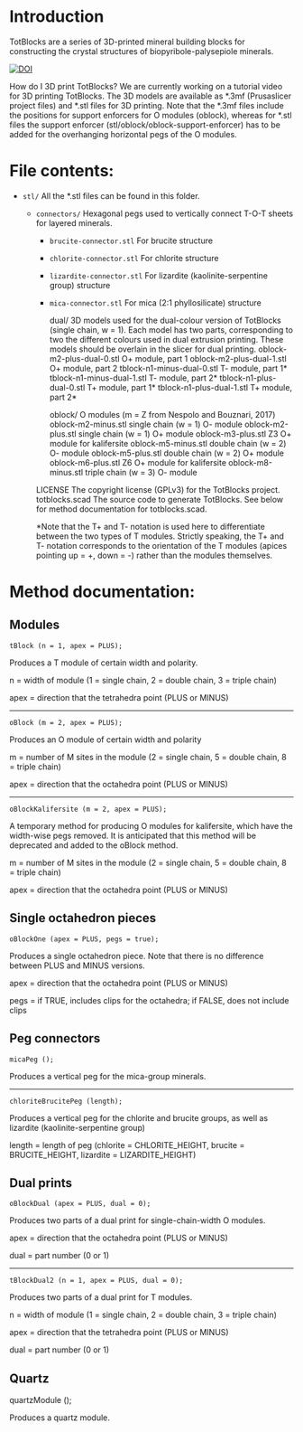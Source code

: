 # Introduction
TotBlocks are a series of 3D-printed mineral building blocks for constructing the crystal structures of biopyribole-palysepiole minerals.

[![DOI](https://zenodo.org/badge/398404495.svg)](https://zenodo.org/badge/latestdoi/398404495)

How do I 3D print TotBlocks?
We are currently working on a tutorial video for 3D printing TotBlocks.
The 3D models are available as *.3mf (Prusaslicer project files) and *.stl files for 3D printing. 
Note that the *.3mf files include the positions for support enforcers for O modules (oblock), 
whereas for *.stl files the support enforcer (stl/oblock/oblock-support-enforcer) has to be added for the overhanging horizontal pegs of the O modules.



# File contents:

<!-- todo: add links -->

- `stl/`					All the *.stl files can be found in this folder.
  -	`connectors/`			Hexagonal pegs used to vertically connect T-O-T sheets for layered minerals.
	- `brucite-connector.stl`		For brucite structure
	- `chlorite-connector.stl`		For chlorite structure
	- `lizardite-connector.stl`	For lizardite (kaolinite-serpentine group) structure
	- `mica-connector.stl`			For mica (2:1 phyllosilicate) structure
	
		dual/				3D models used for the dual-colour version of TotBlocks (single chain, w = 1). 
							Each model has two parts, corresponding to two the different colours used in dual extrusion printing.
							These models should be overlain in the slicer for dual printing.
			oblock-m2-plus-dual-0.stl	O+ module, part 1
			oblock-m2-plus-dual-1.stl	O+ module, part 2
			tblock-n1-minus-dual-0.stl	T- module, part 1*
			tblock-n1-minus-dual-1.stl	T- module, part 2*
			tblock-n1-plus-dual-0.stl	T+ module, part 1*
			tblock-n1-plus-dual-1.stl	T+ module, part 2*
		
		oblock/				O modules (m = Z from Nespolo and Bouznari, 2017)
			oblock-m2-minus.stl		single chain (w = 1) O- module
			oblock-m2-plus.stl		single chain (w = 1) O+ module
			oblock-m3-plus.stl		Z3 O+ module for kalifersite
			oblock-m5-minus.stl		double chain (w = 2) O- module
			oblock-m5-plus.stl		double chain (w = 2) O+ module
			oblock-m6-plus.stl		Z6 O+ module for kalifersite
			oblock-m8-minus.stl		triple chain (w = 3) O- module
		
	
	

	LICENSE 				The copyright license (GPLv3) for the TotBlocks project.
	totblocks.scad			The source code to generate TotBlocks. See below for method documentation for totblocks.scad.

	*Note that the T+ and T- notation is used here to differentiate between the two types of T modules. 
	 Strictly speaking, the T+ and T- notation corresponds to the orientation of the T modules (apices pointing up = +, down = -) rather than the modules themselves.


# Method documentation:

## Modules

	tBlock (n = 1, apex = PLUS);

Produces a T module of certain width and polarity.

n = width of module (1 = single chain, 2 = double chain, 3 = triple chain)

apex = direction that the tetrahedra point (PLUS or MINUS)

***

	oBlock (m = 2, apex = PLUS);

Produces an O module of certain width and polarity

m = number of M sites in the module (2 = single chain, 5 = double chain, 8 = triple chain)

apex = direction that the octahedra point (PLUS or MINUS)

***

	oBlockKalifersite (m = 2, apex = PLUS);

A temporary method for producing O modules for kalifersite, which have the width-wise pegs removed. It is anticipated that this method will be deprecated and added to the oBlock method.
 
m = number of M sites in the module (2 = single chain, 5 = double chain, 8 = triple chain)

apex = direction that the octahedra point (PLUS or MINUS)


## Single octahedron pieces


	oBlockOne (apex = PLUS, pegs = true);

Produces a single octahedron piece. Note that there is no difference between PLUS and MINUS versions.

apex = direction that the octahedra point (PLUS or MINUS)

pegs = if TRUE, includes clips for the octahedra; if FALSE, does not include clips


## Peg connectors


	micaPeg ();

Produces a vertical peg for the mica-group minerals.

***

	chloriteBrucitePeg (length);

Produces a vertical peg for the chlorite and brucite groups, as well as lizardite (kaolinite-serpentine group)

length = length of peg (chlorite = CHLORITE_HEIGHT, brucite = BRUCITE_HEIGHT, lizardite = LIZARDITE_HEIGHT)


## Dual prints


	oBlockDual (apex = PLUS, dual = 0);

Produces two parts of a dual print for single-chain-width O modules.

apex = direction that the octahedra point (PLUS or MINUS)

dual = part number (0 or 1)

***

	tBlockDual2 (n = 1, apex = PLUS, dual = 0);

Produces two parts of a dual print for T modules.

n = width of module (1 = single chain, 2 = double chain, 3 = triple chain)

apex = direction that the tetrahedra point (PLUS or MINUS)

dual = part number (0 or 1)


## Quartz


quartzModule ();

Produces a quartz module.
